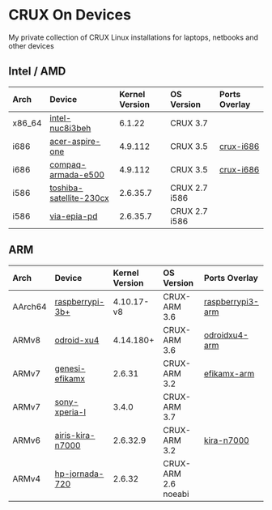 # CRUX On Devices

My private collection of CRUX Linux installations for laptops, netbooks and other devices

## Intel / AMD
| Arch | Device | Kernel Version | OS Version | Ports Overlay |
| :--- | :----- | :------------- | :--------- | :------------ |
| x86_64 | [intel-nuc8i3beh](intel-nuc8i3beh) | 6.1.22 | CRUX 3.7 | |
| i686 | [acer-aspire-one](acer-aspire-one) | 4.9.112 | CRUX 3.5 | [crux-i686](https://github.com/sepen/crux-ports-i686) |
| i686 | [compaq-armada-e500](compaq-armada-e500) | 4.9.112 | CRUX 3.5 | [crux-i686](https://github.com/sepen/crux-ports-i686) |
| i586 | [toshiba-satellite-230cx](toshiba-satellite-230cx) | 2.6.35.7 | CRUX 2.7 i586 | |
| i586 | [via-epia-pd](via-epia-pd) | 2.6.35.7 | CRUX 2.7 i586 | |

## ARM
| Arch | Device | Kernel Version | OS Version | Ports Overlay |
| :--- | :----- | :------------- | :--------- | :------------ |
| AArch64 | [raspberrypi-3b+](raspberrypi-3b+) | 4.10.17-v8 | CRUX-ARM 3.6 | [raspberrypi3-arm](https://github.com/crux-arm/crux-ports-raspberrypi3-arm) |
| ARMv8 | [odroid-xu4](odroid-xu4) | 4.14.180+ | CRUX-ARM 3.6 | [odroidxu4-arm](https://github.com/crux-arm/crux-ports-odroidxu4-arm) |
| ARMv7 | [genesi-efikamx](genesi-efikamx) | 2.6.31 | CRUX-ARM 3.2 | [efikamx-arm](https://github.com/crux-arm/crux-ports-efikamx-arm) |
| ARMv7 | [sony-xperia-l](sony-xperia-l) | 3.4.0 | CRUX-ARM 3.7 | |
| ARMv6 | [airis-kira-n7000](airis-kira-n7000) | 2.6.32.9 | CRUX-ARM 3.2 | [kira-n7000](https://github.com/sepen/crux-ports-arm-kira-n7000) |
| ARMv4 | [hp-jornada-720](hp-jornada-720) | 2.6.32 | CRUX-ARM 2.6 noeabi | |



